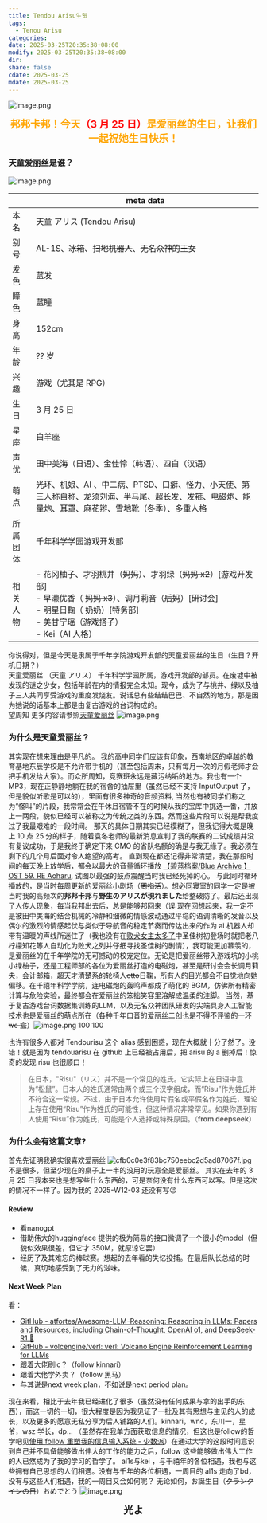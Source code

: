 ```yaml
---
title: Tendou Arisu生贺
tags:
  - Tenou Arisu
categories: 
date: 2025-03-25T20:35:38+08:00
modify: 2025-03-25T20:35:38+08:00
dir: 
share: false
cdate: 2025-03-25
mdate: 2025-03-25
---
```


![image.png](https://raw.githubusercontent.com/Tendourisu/images/master/20250325162144151.png)

<div style="text-align: center; margin: 0 auto;">
    <big><big><b><span style="color:orange;">邦邦卡邦！今天<span style="color:red;">（3 月 25 日）</span>是爱丽丝的生日，让我们一起祝她生日快乐！</span></b></big></big>
</div>

### 天童爱丽丝是谁？

![image.png](https://raw.githubusercontent.com/Tendourisu/images/master/20250325163100455.png)

|          | **meta data**                                                                                                                                                                                                    |
| -------- | ---------------------------------------------------------------------------------------------------------------------------------------------------------------------------------------------------------------- |
| 本名     | 天童 アリス (Tendou Arisu)                                                                                                                                                                                       |
| 别号     | AL-1S、~~冰箱~~、~~扫地机器人~~、~~无名众神的王女~~                                                                                                                                                              |
| 发色     | 蓝发                                                                                                                                                                                                             |
| 瞳色     | 蓝瞳                                                                                                                                                                                                             |
| 身高     | 152cm                                                                                                                                                                                                            |
| 年龄     | ?? 岁                                                                                                                                                                                                            |
| 兴趣     | 游戏（尤其是 RPG）                                                                                                                                                                                               |
| 生日     | 3 月 25 日                                                                                                                                                                                                       |
| 星座     | 白羊座                                                                                                                                                                                                           |
| 声优     | 田中美海（日语）、金佳怜（韩语）、四白（汉语）                                                                                                                                                                   |
| 萌点     | 光环、机娘、AI 、中二病、PTSD、口癖、怪力、小天使、第三人称自称、龙须刘海、半马尾、超长发、发箍、电磁炮、能量炮、耳罩、麻花辫、雪地靴（冬季）、多重人格                                                          |
| 所属团体 | 千年科学学园游戏开发部                                                                                                                                                                                           |
| 相关人物 | - 花冈柚子、才羽桃井（~~妈妈~~）、才羽绿（~~妈妈 x2~~）[游戏开发部]<br>- 早濑优香（ ~~妈妈 x3~~）、调月莉音（~~后妈~~）[研讨会]<br>- 明星日鞠（ ~~奶奶~~）[特务部]<br>- 美甘宁瑶（游戏搭子）<br>- Kei（AI 人格） |


你说得对，但是今天是隶属于千年学院游戏开发部的天童爱丽丝的生日（生日？开机日期？）  
天童爱丽丝 （天童 アリス） 千年科学学园所属，游戏开发部的部员。在废墟中被发现的谜之少女，包括年龄在内的情报完全未知。现今，成为了与桃井、绿以及柚子三人共同享受游戏的重度发烧友。说话总有些结结巴巴、不自然的地方，那是因为她说的话基本上都是由复古游戏的台词构成的。  
望周知
更多内容请参照[天童爱丽丝](https://zh.moegirl.org.cn/zh-hans/%E5%A4%A9%E7%AB%A5%E7%88%B1%E4%B8%BD%E4%B8%9D)
![image.png](https://raw.githubusercontent.com/Tendourisu/images/master/20250325165410319.png)

### 为什么是天童爱丽丝？
其实现在想来理由是平凡的。
我的高中同学们应该有印象，西南地区的卓越的教育基地东辰学校是不允许带手机的（甚至包括周末，只有每月一次的月假老师才会把手机发给大家）。而众所周知，竞赛班永远是藏污纳垢的地方。我也有一个 MP3，现在正静静地躺在我的宿舍的抽屉里（虽然已经不支持 InputOutput 了，但是貌似听歌是可以的），里面有很多神奇的音频资料, 当然也有被同学们称之为“怪叫”的片段，我常常会在午休且宿管不在的时候从我的宝库中挑选一番，并放上一两段，貌似已经可以被称之为传统之类的东西。然而这些片段可以说是帮我度过了我最艰难的一段时间。
那天的具体日期其实已经模糊了，但我记得大概是晚上 10 点 25 分的样子，随着袁冬老师的最新消息宣判了我的联赛的二试成绩并没有复议成功，于是我终于确定下来 CMO 的省队名额的确是与我无缘了。我必须在剩下的几个月后面对令人绝望的高考。
直到现在都还记得非常清楚，我在那段时间的每天晚上放学后，都会以最大的音量循环播放 [【碧蓝档案/Blue Archive 】OST 59. RE Aoharu](https://www.bilibili.com/video/BV1Ed4y1576Y), 试图以最强的鼓点震醒当时我已经死掉的心。
与此同时循环播放的，是当时每周更新的爱丽丝小剧场（~~周指活~~）。想必同寝室的同学一定是被当时我的高频次的**邦邦卡邦**与**野生のアリスが現れました**给整破防了。最后还出现了人传人现象，每当我邦出去后，总是能够邦回来（误
现在回想起来，我一定不是被田中美海的结合机械的冷静和细微的情感波动通过平稳的语调清晰的发音以及偶尔的激烈的情感起伏与类似于导航音的稳定节奏而传达出来的作为 ai 机器人却带有温暖的声线所迷住了（我也没有在[败犬女主太多了](https://www.bilibili.com/video/BV1s5K5eHEMf)中圣佳树初登场时就把老八柠檬知花等人自动化为败犬之列并仔细寻找圣佳树的剧情），我可能更加慕羡的，是爱丽丝的在千年学院的无可撼动的校宠定位。无论是把爱丽丝带入游戏坑的小桃小绿柚子，还是工程师部的各位为爱丽丝打造的电磁炮，甚至是研讨会会长调月莉央，会计邮箱，超天才清楚系的轮椅人~~otto~~日鞠，所有人的目光都会不自觉地向她偏移。在千禧年科学学院，连电磁炮的轰鸣声都成了萌化的 BGM，仿佛所有精密计算与危险实验，最终都会在爱丽丝的笨拙笑容里溶解成温柔的注脚。
当然，基于复古游戏台词数据集训练的LLM，以及无名众神团队研发的尖端具身人工智能技术也是爱丽丝的萌点所在（各种千年口音的爱丽丝二创也是不得不评鉴的一环 ~~wc 盒~~）![image.png 100 100](https://raw.githubusercontent.com/Tendourisu/images/master/20250325183425256.png)

也许有很多人都对 Tendourisu 这个 alias 感到困惑，现在大概就十分了然了。没错！就是因为 tendouarisu 在 github 上已经被占用后，把 arisu 的 a 删掉后！惊奇的发现 risu 也很顺口！
> 在日本，"Risu"（リス）并不是一个常见的姓氏。它实际上在日语中意为“松鼠”。日本人的姓氏通常由两个或三个汉字组成，而“Risu”作为姓氏并不符合这一常规。不过，由于日本允许使用片假名或平假名作为姓氏，理论上存在使用“Risu”作为姓氏的可能性，但这种情况非常罕见。如果你遇到有人使用“Risu”作为姓氏，可能是个人选择或特殊原因。（**from deepseek**）

### 为什么会有这篇文章?

首先先证明我确实很喜欢爱丽丝
![cfb0c0e3f83bc750eebc2d5ad87067f.jpg](https://raw.githubusercontent.com/Tendourisu/images/master/20250325185853105.png)
不是很多，但至少现在的桌子上一半的没用的玩意全是爱丽丝。
其实在去年的 3 月 25 日我本来也是想写些什么东西的，可是奈何没有什么东西可以写。但是这次的情况不一样了。因为我的 2025-W12-03 还没有写😡
#### Review
- 看nanogpt
- 借助伟大的huggingface 提供的极为简易的接口微调了一个很小的model（但貌似效果很差，但它才 350M，就原谅它罢）
- 经历了及其难忘的棒球赛。想起的去年看的失忆投捕。在最后队长总结的时候，真切地感受到了无力的滋味。
#### Next Week Plan
看：
- [GitHub - atfortes/Awesome-LLM-Reasoning: Reasoning in LLMs: Papers and Resources, including Chain-of-Thought, OpenAI o1, and DeepSeek-R1 🍓](https://github.com/atfortes/Awesome-LLM-Reasoning)
- [GitHub - volcengine/verl: verl: Volcano Engine Reinforcement Learning for LLMs](https://github.com/volcengine/verl)
- 跟着大佬刷lc？（follow kinnari）
- 跟着大佬学外卖？（follow 黑马）
- 与其说是next week plan，不如说是next period plan。

现在来看，相比于去年我已经进化了很多（虽然没有任何成果与拿的出手的东西），而这一切的一切，很大程度是因为我见证了一批及其有思想与主见的人的成长，以及更多的愿意无私分享为后人铺路的人们。kinnari，wnc，东川一，星爷，wsz 学长，dp... （虽然存在我单方面获取信息的情况，但这也是follow的哲学吧见[使用 follow 重塑我的信息输入系统 - 少数派](https://sspai.com/post/91283)）在通过大学的这段时间意识到自己并不具备能够做出伟大的工作的能力之后，follow 这些能够做出伟大工作的人已然成为了我的学习的哲学了。
al1s与kei ，与千禧年的各位相遇，我也与这些拥有自己思想的人们相遇。没有与千年的各位相遇，一周目的 al1s 走向了bd，没有与这些人们相遇，我的一周目又会如何呢？
无论如何，お誕生日（~~クランクインの日~~）おめでとう
![image.png](https://raw.githubusercontent.com/Tendourisu/images/master/20250325200239244.png)

<div style="text-align: center; margin: 0 auto;">
    <big><big><b><span >光よ</span></b></big></big>
</div>